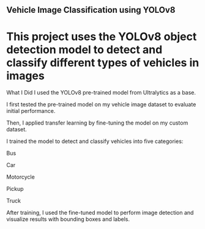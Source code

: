 ##  Vehicle Image Classification using YOLOv8

# This project uses the YOLOv8 object detection model to detect and classify different types of vehicles in images


What I Did
I used the YOLOv8 pre-trained model from Ultralytics as a base.

I first tested the pre-trained model on my vehicle image dataset to evaluate initial performance.

Then, I applied transfer learning by fine-tuning the model on my custom dataset.

I trained the model to detect and classify vehicles into five categories:

Bus

Car

Motorcycle

Pickup

Truck

After training, I used the fine-tuned model to perform image detection and visualize results with bounding boxes and labels.

